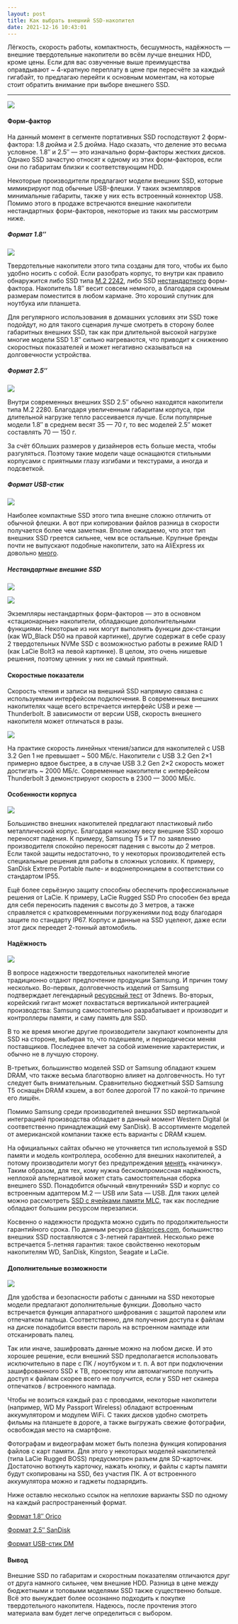 ```yaml
---
layout: post
title: Как выбрать внешний SSD-накопител
date: 2021-12-16 10:43:01
---
```

Лёгкость, скорость работы, компактность, бесшумность, надёжность — внешние твердотельные накопители во всём лучше внешних HDD, кроме цены. Если для вас озвученные выше преимущества оправдывают ~ 4-кратную переплату в цене при пересчёте за каждый гигабайт, то предлагаю перейти к основным моментам, на которые стоит обратить внимание при выборе внешнего SSD.

- - -

![](https://ixbt.online/live/images/original/20/93/55/2021/12/09/875623317b.jpg?w=877)

#### Форм-фактор

На данный момент в сегменте портативных SSD господствуют 2 форм-фактора: 1.8 дюйма и 2.5 дюйма. Надо сказать, что деление это весьма условное. 1.8″ и 2.5″ — это изначально форм-факторы жестких дисков. Однако SSD зачастую относят к одному из этих форм-факторов, если они по габаритам близки к соответствующим HDD.

Некоторые производители предлагают модели внешних SSD, которые мимикрируют под обычные USB-флешки. У таких экземпляров минимальные габариты, также у них есть встроенный коннектор USB. Помимо этого в продаже встречаются внешние накопители нестандартных форм-факторов, некоторые из таких мы рассмотрим ниже.

##### Формат 1.8″

![](https://ixbt.online/live/images/original/20/93/55/2021/12/10/31a47255b9.jpg?w=877)

Твердотельные накопители этого типа созданы для того, чтобы их было удобно носить с собой. Если разобрать корпус, то внутри как правило обнаружится либо SSD типа [M.2 2242](https://youtu.be/ty5HIaRZxqA), либо SSD [нестандартного](https://www.realhardwarereviews.com/seagate-one-touch-ssd-1tb-review/3/) форм-фактора. Накопитель 1.8″ весит совсем немного, а благодаря скромным размерам поместится в любом кармане. Это хороший спутник для ноутбука или планшета.

Для регулярного использования в домашних условиях эти SSD тоже подойдут, но для такого сценария лучше смотреть в сторону более габаритных внешних SSD, так как при длительной высокой нагрузке многие модели SSD 1.8″ сильно нагреваются, что приводит к снижению скоростных показателей и может негативно сказываться на долговечности устройства.

##### Формат 2.5″

![](https://ixbt.online/live/images/original/20/93/55/2021/12/09/ac0e0bae3d.jpg?w=877)

Внутри современных внешних SSD 2.5″ обычно находятся накопители типа M.2 2280. Благодаря увеличенным габаритам корпуса, при длительной нагрузке тепло рассеивается лучше. Если популярные модели 1.8″ в среднем весят 35 — 70 г, то вес моделей 2.5″ может составлять 70 — 150 г.

За счёт бОльших размеров у дизайнеров есть больше места, чтобы разгуляться. Поэтому такие модели чаще оснащаются стильными корпусами с приятными глазу изгибами и текстурами, а иногда и подсветкой.

##### Формат USB-стик

![](https://ixbt.online/live/images/original/20/93/55/2021/12/10/0240a89ec9.jpg?w=877)

Наиболее компактные SSD этого типа внешне сложно отличить от обычной флешки. А вот при копировании файлов разница в скорости получается более чем заметная. Вполне ожидаемо, что этот тип внешних SSD греется сильнее, чем все остальные. Крупные бренды почти не выпускают подобные накопители, зато на AliExpress их довольно [много](https://www.ixbt.com/live/topcompile/podborka-vneshnih-ssd-v-form-faktore-usb-fleshki.html).

##### Нестандартные внешние SSD

![](https://ixbt.online/live/images/original/20/93/55/2021/12/10/ea3b670792.png?h=877)

![](https://ixbt.online/live/images/original/20/93/55/2021/12/10/5e39bc451f.jpg?w=877)

Экземпляры нестандартных форм-факторов — это в основном «стационарные» накопители, обладающие дополнительными функциями. Некоторые из них могут выполнять функции док-станции (как WD_Black D50 на правой картинке), другие содержат в себе сразу 2 твердотельных NVMe SSD с возможностью работы в режиме RAID 1 (как LaCie Bolt3 на левой картинке). В целом, это очень нишевые решения, поэтому ценник у них не самый приятный.

#### Скоростные показатели

Скорость чтения и записи на внешний SSD напрямую связана с используемым интерфейсом подключения. В современных внешних накопителях чаще всего встречается интерфейс USB и реже — Thunderbolt. В зависимости от версии USB, скорость внешнего накопителя может отличаться в разы.

![](https://ixbt.online/live/images/original/20/93/55/2021/12/10/3f4bfef96e.jpg?w=877)

На практике скорость линейных чтения/записи для накопителей с USB 3.2 Gen 1 не превышает \~ 500 МБ/с. Накопители с USB 3.2 Gen 2×1 примерно вдвое быстрее, а в случае USB 3.2 Gen 2×2 скорость может достигать \~ 2000 МБ/с. Современные накопители с интерфейсом Thunderbolt 3 демонстрируют скорость в 2300 — 3000 МБ/с.

#### Особенности корпуса

![](https://ixbt.online/live/images/original/20/93/55/2021/12/10/8f2c4ddc71.jpg?w=877)

Большинство внешних накопителей предлагают пластиковый либо металлический корпус. Благодаря низкому весу внешние SSD хорошо переносят падения. К примеру, Samsung T5 и T7 по заявлению производителя спокойно переносят падения с высоты до 2 метров. Если такой защиты недостаточно, то у некоторых производителей есть специальные решения для работы в сложных условиях. К примеру, SanDisk Extreme Portable пыле- и водонепроницаем в соответствии со стандартом IP55.

Ещё более серьёзную защиту способны обеспечить профессиональные решения от LaCie. К примеру, LaCie Rugged SSD Pro способен без вреда для себя переносить падения с высоты до 3 метров, а также справляется с кратковременными погружениями под воду благодаря защите по стандарту IP67. Корпус и данные на SSD уцелеют, даже если этот диск переедет 2-тонный автомобиль.

#### Надёжность

![](https://ixbt.online/live/images/original/20/93/55/2021/12/10/d124d0becb.jpg?w=877)

В вопросе надежности твердотельных накопителей многие традиционно отдают предпочтение продукции Samsung. И причин тому несколько. Во-первых, долговечность изделий от Samsung подтверждает легендарный [ресурсный тест](https://3dnews.ru/938764/resursnie-ispitaniya-ssd-obnovlyaemiy-material) от 3dnews. Во-вторых, корейский гигант может похвастаться вертикальной интеграцией производства: Samsung самостоятельно разрабатывает и производит и контроллеры памяти, и саму память для SSD.

В то же время многие другие производители закупают компоненты для SSD на стороне, выбирая то, что подешевле, и периодически меняя поставщиков. Последнее влечет за собой изменение характеристик, и обычно не в лучшую сторону.

В-третьих, большинство моделей SSD от Samsung обладают кэшем DRAM, что также весьма благотворно влияет на долговечность. Но тут следует быть внимательным. Сравнительно бюджетный SSD Samsung T5 оснащён DRAM кэшем, а вот более дорогой T7 по какой-то причине его лишён.

Помимо Samsung среди производителей внешних SSD вертикальной интеграцией производства обладает в данный момент Western Digital (и соответственно принадлежащий ему SanDisk). В ассортименте моделей от американской компании также есть варианты с DRAM кэшем.

На официальных сайтах обычно не уточняется тип используемой в SSD памяти и модель контроллера, особенно для внешних накопителей, а потому производители могут без предупреждения [менять](https://3dnews.ru/1047474/western-digital-tayno-izmenila-komponenti-wd-blue-sn550-uhudshiv-ego-harakteristiki) «начинку». Таким образом, для тех, кому нужна бескомпромиссная надёжность, неплохой альтернативой может стать самостоятельная сборка внешнего SSD. Понадобится обычный «внутренний» SSD и корпус со встроенным адаптером M.2 — USB или Sata — USB. Для таких целей можно рассмотреть [SSD с ячейками памяти MLC](https://www.ixbt.com/live/topcompile/podborka-ssd-s-mlc-chipami-pamyati-s-aliexpress.html), так как последние обладают большим ресурсом перезаписи.

Косвенно о надежности продукта можно судить по продолжительности гарантийного срока. По данным ресурса [diskprices.com](https://diskprices.com/?locale=us&condition=new&disk_types=external_ssd), большинство внешних SSD поставляются с 3-летней гарантией. Несколько реже встречается 5-летняя гарантия: такое свойственно некоторым накопителям WD, SanDisk, Kingston, Seagate и LaCie.

#### Дополнительные возможности

![](https://ixbt.online/live/images/original/20/93/55/2021/12/10/500cacd5b3.jpg?w=877)

Для удобства и безопасности работы с данными на SSD некоторые модели предлагают дополнительные функции. Довольно часто встречается функция аппаратного шифрования с защитой паролем или отпечатком пальца. Соответственно, для получения доступа к файлам на диске понадобится ввести пароль на встроенном нампаде или отсканировать палец.

Так или иначе, зашифровать данные можно на любом диске. И это хорошее решение, если внешний SSD предполагается использовать исключительно в паре с ПК / ноутбуком и т. п. А вот при подключении зашифрованного SSD к ТВ, проектору или автомагнитоле получить доступ к файлам скорее всего не получится, если у SSD нет сканера отпечатков / встроенного нампада.

Чтобы не возиться каждый раз с проводами, некоторые накопители (например, WD My Passport Wireless) обладают встроенным аккумулятором и модулем WiFi. С таких дисков удобно смотреть фильмы на планшете в дороге, а также выгружать свежие фотографии, освобождая место на смартфоне.

Фотографам и видеографам может быть полезна функция копирования файлов с карт памяти. Для этого у некоторых моделей накопителей (типа LaCie Rugged BOSS) предусмотрен разъем для SD-карточек. Достаточно воткнуть карточку, нажать кнопку, и файлы с карты памяти будут скопированы на SSD, без участия ПК. А от встроенного аккумулятора можно и гаджеты подзарядить.

Ниже оставлю несколько ссылок на неплохие варианты SSD по одному на каждый распространенный формат.

[Формат 1.8″ Orico](https://aliclick.shop/s/znix90)

[Формат 2.5″ SanDisk](https://aliclick.shop/s/34h1wd)

[Формат USB-стик DM](https://aliclick.shop/s/gc7orq)

#### Вывод

Внешние SSD по габаритам и скоростным показателям отличаются друг от друга намного сильнее, чем внешние HDD. Разница в цене между бюджетными и топовыми моделями SSD также существенно больше. Всё это вынуждает более осознанно подходить к покупке твердотельного накопителя. Надеюсь, после прочтения этого материала вам будет легче определиться с выбором.